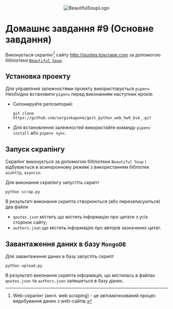 <p align="center"> <img src="https://miro.medium.com/v2/resize:fit:1400/1*tecoiavyUYc6GKveN7wQYg.png" alt="BeautifulSoupLogo" /> </p>

# Домашнє завдання #9 (Основне завдання)

Виконується скрапінг[^1] сайту http://quotes.toscrape.com за допомогою бібліотеки [`Beautiful Soup`](https://www.crummy.com/software/BeautifulSoup/bs4/doc/).

[^1]: Web-скрапінг (англ. web scraping) - це автоматизований процес видобування даних з web-сайтів.

## Установка проекту

Для управління залежностями проекту використовується `pipenv`. Необхідно встановити `pipenv` перед виконанням наступних кроків:

- Склонируйте репозиторий:

  ```shell
  git clone https://github.com/sergiokapone/goit_python_web_hw9_bs4_.git
  ```

- Для встановлення залежностей використайте команду `pipenv install` або `pipenv sync`.

## Запуск скрапінгу

Скрапінг виконується за допомогою бібліотеки `Beautiful Soup` і відбувається в асинхронному режимі з використанням бібліотек `aiohttp`, `asyncio`.

Для виконання скрапінгу запустіть скрипт

```shell
python scrap.py
```

В результаті виконання скрипта створюються (або перезаписуються) два файли

- `qoutes.json` містить що містить інформацію про цитати з усіх сторінок сайту;
- `authors.json` що містить інформацію про авторів зазначених цитат.

## Завантаження даних в базу `MongoDB`

Для завантаження даних в базу запустіть скрипт

```shell
python upload.py
```

В результаті виконання скрипта інформація, що містилась в файлах `qoutes.json` та `authors.json` запишеться в базу даних.
